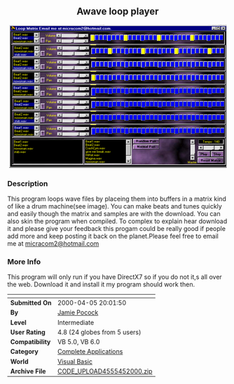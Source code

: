 ﻿<div align="center">

## Awave loop player

<img src="PIC2000451547331810.JPG">
</div>

### Description

This program loops wave files by placeing them into buffers in a matrix kind of like a drum machine(see image). You can make beats and tunes quickly and easily though the matrix and samples are with the download. You can also skin the program when compiled. To complex to explain hear download it and please give your feedback this progam could be really good if people add more and keep posting it back on the planet.Please feel free to email me at micracom2@hotmail.com
 
### More Info
 
This program will only run if you have DirectX7 so if you do not it,s all over the web. Download it and install it my program should work then.


<span>             |<span>
---                |---
**Submitted On**   |2000-04-05 20:01:50
**By**             |[Jamie Pocock](https://github.com/Planet-Source-Code/PSCIndex/blob/master/ByAuthor/jamie-pocock.md)
**Level**          |Intermediate
**User Rating**    |4.8 (24 globes from 5 users)
**Compatibility**  |VB 5\.0, VB 6\.0
**Category**       |[Complete Applications](https://github.com/Planet-Source-Code/PSCIndex/blob/master/ByCategory/complete-applications__1-27.md)
**World**          |[Visual Basic](https://github.com/Planet-Source-Code/PSCIndex/blob/master/ByWorld/visual-basic.md)
**Archive File**   |[CODE\_UPLOAD4555452000\.zip](https://github.com/Planet-Source-Code/jamie-pocock-awave-loop-player__1-7036/archive/master.zip)









